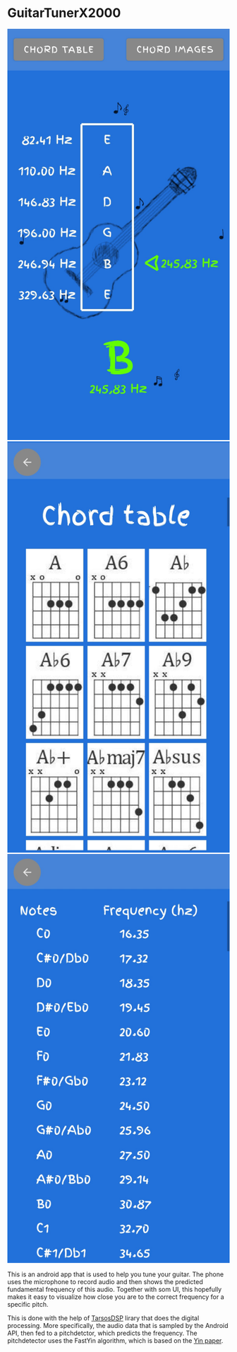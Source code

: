 
# GuitarTunerX2000

![Front page](images/front_page.jpg)
![Chord table](images/chord_table.jpg)
![Frequencies](images/frequencies.jpg)

This is an android app that is used to help you tune your guitar. The phone uses the microphone to record audio and then shows the predicted fundamental frequency of this audio. Together with som UI, this hopefully makes it easy to visualize how close you are to the correct frequency for a specific pitch.


 This is done with the help of [TarsosDSP](https://github.com/JorenSix/TarsosDSP) lirary that does the digital processing. More specifically, the audio data that is sampled by the Android API, then fed to a pitchdetctor, which predicts the frequency. The pitchdetector uses the FastYin algorithm, which is based on the [Yin paper](http://audition.ens.fr/adc/pdf/2002_JASA_YIN.pdf).


